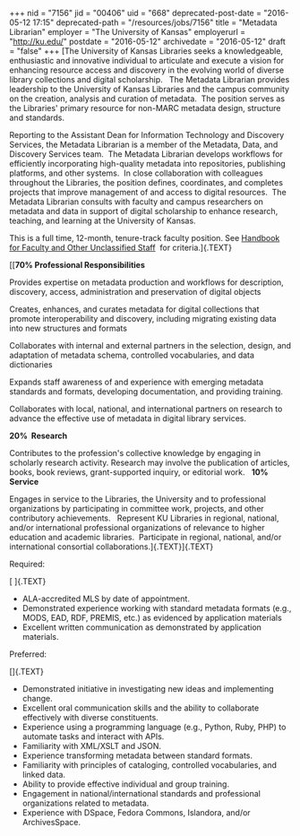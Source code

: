 +++
nid = "7156"
jid = "00406"
uid = "668"
deprecated-post-date = "2016-05-12 17:15"
deprecated-path = "/resources/jobs/7156"
title = "Metadata Librarian"
employer = "The University of Kansas"
employerurl = "http://ku.edu/"
postdate = "2016-05-12"
archivedate = "2016-05-12"
draft = "false"
+++
[The University of Kansas Libraries seeks a knowledgeable, enthusiastic
and innovative individual to articulate and execute a vision for
enhancing resource access and discovery in the evolving world of diverse
library collections and digital scholarship.   The Metadata Librarian
provides leadership to the University of Kansas Libraries and the campus
community on the creation, analysis and curation of metadata.  The
position serves as the Libraries' primary resource for non-MARC metadata
design, structure and standards.

Reporting to the Assistant Dean for Information Technology and Discovery
Services, the Metadata Librarian is a member of the Metadata, Data, and
Discovery Services team.  The Metadata Librarian develops workflows for
efficiently incorporating high-quality metadata into repositories,
publishing platforms, and other systems.  In close collaboration with
colleagues throughout the Libraries, the position defines, coordinates,
and completes projects that improve management of and access to digital
resources.  The Metadata Librarian consults with faculty and campus
researchers on metadata and data in support of digital scholarship to
enhance research, teaching, and learning at the University of Kansas.

This is a full time, 12-month, tenure-track faculty position. See
[Handbook for Faculty and Other Unclassified
Staff](https://documents.ku.edu/policies/provost/FacultyandUnclassifiedStaffHandbook.pdf) 
for criteria.]{.TEXT}

[[**70% Professional Responsibilities**

Provides expertise on metadata production and workflows for description,
discovery, access, administration and preservation of digital objects

Creates, enhances, and curates metadata for digital collections that
promote interoperability and discovery, including migrating existing
data into new structures and formats

Collaborates with internal and external partners in the selection,
design, and adaptation of metadata schema, controlled vocabularies, and
data dictionaries

Expands staff awareness of and experience with emerging metadata
standards and formats, developing documentation, and providing
training.

Collaborates with local, national, and international partners on
research to advance the effective use of metadata in digital library
services.

**20%  Research**

Contributes to the profession's collective knowledge by engaging in
scholarly research activity. Research may involve the publication of
articles, books, book reviews, grant-supported inquiry, or editorial
work.
 
**10% Service**

Engages in service to the Libraries, the University and to professional
organizations by participating in committee work, projects, and other
contributory achievements.
 
Represent KU Libraries in regional, national, and/or international
professional organizations of relevance to higher education and academic
libraries.  Participate in regional, national, and/or international
consortial collaborations.]{.TEXT}]{.TEXT}
  
Required:

[ ]{.TEXT}

-   ALA-accredited MLS by date of appointment.
-   Demonstrated experience working with standard metadata formats
    (e.g., MODS, EAD, RDF, PREMIS, etc.) as evidenced by application
    materials
-   Excellent written communication as demonstrated by application
    materials.

Preferred:

[]{.TEXT}

-   Demonstrated initiative in investigating new ideas and implementing
    change.
-   Excellent oral communication skills and the ability to collaborate
    effectively with diverse constituents.
-   Experience using a programming language (e.g., Python, Ruby, PHP) to
    automate tasks and interact with APIs.
-   Familiarity with XML/XSLT and JSON.
-   Experience transforming metadata between standard formats.
-   Familiarity with principles of cataloging, controlled vocabularies,
    and linked data.
-   Ability to provide effective individual and group training.
-   Engagement in national/international standards and professional
    organizations related to metadata.
-   Experience with DSpace, Fedora Commons, Islandora, and/or
    ArchivesSpace.
